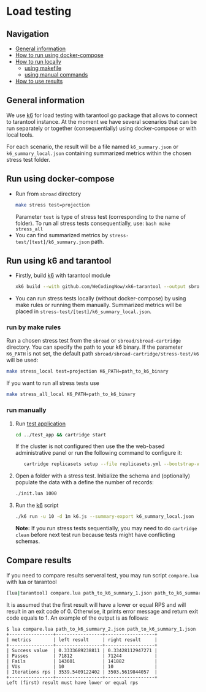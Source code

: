 # Load testing

## Navigation
* [General information](#general)
* [How to run using docker-compose](#run-docker-compose)
* [How to run locally](#run-locally)
   * [using makefile](#make-rules)
   * [using manual commands](#manually)
* [How to use results](#results-comparison)

## <a name="general"></a>General information
We use [k6](https://k6.io/docs/getting-started/running-k6/) for load testing with tarantool go package that allows to connect to tarantool instance. At the moment we have several scenarios that can be run separately or together (consequentially) using docker-compose or with local tools.

For each scenario, the result will be a file named `k6_summary.json` or `k6_summary_local.json` containing summarized metrics within the chosen stress test folder.
## <a name="run-docker-compose"></a>Run using docker-compose
* Run from `sbroad` directory
   ```bash
   make stress test=projection
   ```
   Parameter `test` is type of stress test (corresponding to the name of folder). To run all stress tests consequentially, use:
      ```bash
      make stress_all
      ```
* You can find summarized metrics by `stress-test/[test]/k6_summary.json` path.

## <a name="run-locally"></a>Run using k6 and tarantool
* Firstly, build [k6](https://k6.io/docs/getting-started/running-k6/) with tarantool module
   ```bash
   xk6 build --with github.com/WeCodingNow/xk6-tarantool --output sbroad/sbroad-cartridge/stress-test/k6
   ```
* You can run stress tests locally (without docker-compose) by using make rules or running them manually. Summarized metrics will be placed in `stress-test/[test]/k6_summary_local.json`.

### <a name="make-rules"></a>run by make rules
Run a chosen stress test from the `sbroad` or `sbroad/sbroad-cartridge` directory. You can specify the path to your k6 binary. If the parameter `K6_PATH` is not set, the default path `sbroad/sbroad-cartridge/stress-test/k6` will be used:
```bash
make stress_local test=projection K6_PATH=path_to_k6_binary
```
If you want to run all stress tests use
```bash
make stress_all_local K6_PATH=path_to_k6_binary
```
### <a name="manually"></a>run manually
1. Run [test application](../test_app)
    ```bash
    cd ../test_app && cartridge start
    ```

   If the cluster is not configured then use the the web-based administrative panel or run the following command to configure it:
   ```bash
      cartridge replicasets setup --file replicasets.yml --bootstrap-vshard
   ```
1. Open a folder with a stress test. Initialize the schema and (optionally) populate the data with a define the number of records:
    ```bash
    ./init.lua 1000
    ```

1. Run the [k6](https://k6.io/docs/getting-started/running-k6/) script
    ```bash
   ./k6 run -u 10 -d 1m k6.js --summary-export k6_summary_local.json
   ```
   **Note:**
If you run stress tests sequentially, you may need to do `cartridge clean` before next test run because tests might have
conflicting schemas.

## <a name="results-comparison"></a>Compare results
   If you need to compare results serveral test, you may run script `compare.lua` with lua or tarantool
   ```bash
   [lua|tarantool] compare.lua path_to_k6_summary_1.json path_to_k6_summary_2.json
   ```
It is assumed that the first result will have a lower or equal RPS and will result in an exit code of 0. Otherwise, it prints error message and return exit code equals to 1. An example of the output is as follows:

```
$ lua compare.lua path_to_k6_summary_2.json path_to_k6_summary_1.json
+----------------+-----------------+------------------+
| metrics        | left result     | right result     |
+----------------+-----------------+------------------+
| Success value  | 0.3333689238811 | 0.33428112947271 |
| Passes         | 71812           | 71244            |
| Fails          | 143601          | 141882           |
| VUs            | 10              | 10               |
| Iterations rps | 3539.5409122402 | 3503.5619844057  |
+----------------+-----------------+------------------+
Left (first) result must have lower or equal rps
```
